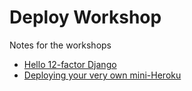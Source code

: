 # Deploy Workshop

Notes for the workshops

* [Hello 12-factor Django](notes/1-hello-12-factor-django.md)
* [Deploying your very own mini-Heroku](notes/2-deploying-your-very-own-mini-heroku.md)
